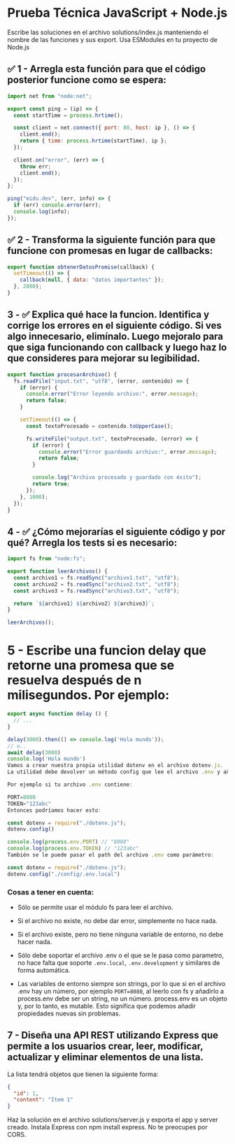 # Prueba Técnica JavaScript + Node.js

Escribe las soluciones en el archivo solutions/index.js manteniendo el nombre de las funciones y sus export. Usa ESModules en tu proyecto de Node.js

## ✅ 1 - Arregla esta función para que el código posterior funcione como se espera:

```javascript
import net from "node:net";

export const ping = (ip) => {
  const startTime = process.hrtime();

  const client = net.connect({ port: 80, host: ip }, () => {
    client.end();
    return { time: process.hrtime(startTime), ip };
  });

  client.on("error", (err) => {
    throw err;
    client.end();
  });
};

ping("midu.dev", (err, info) => {
  if (err) console.error(err);
  console.log(info);
});
```

## ✅ 2 - Transforma la siguiente función para que funcione con promesas en lugar de callbacks:

```javascript
export function obtenerDatosPromise(callback) {
  setTimeout(() => {
    callback(null, { data: "datos importantes" });
  }, 2000);
}
```

## 3 - ✅ Explica qué hace la funcion. Identifica y corrige los errores en el siguiente código. Si ves algo innecesario, elimínalo. Luego mejoralo para que siga funcionando con callback y luego haz lo que consideres para mejorar su legibilidad.

```javascript
export function procesarArchivo() {
  fs.readFile("input.txt", "utf8", (error, contenido) => {
    if (error) {
      console.error("Error leyendo archivo:", error.message);
      return false;
    }

    setTimeout(() => {
      const textoProcesado = contenido.toUpperCase();

      fs.writeFile("output.txt", textoProcesado, (error) => {
        if (error) {
          console.error("Error guardando archivo:", error.message);
          return false;
        }

        console.log("Archivo procesado y guardado con éxito");
        return true;
      });
    }, 1000);
  });
}
```

## 4 - ✅ ¿Cómo mejorarías el siguiente código y por qué? Arregla los tests si es necesario:

```javascript
import fs from "node:fs";

export function leerArchivos() {
  const archivo1 = fs.readSync("archivo1.txt", "utf8");
  const archivo2 = fs.readSync("archivo2.txt", "utf8");
  const archivo3 = fs.readSync("archivo3.txt", "utf8");

  return `${archivo1} ${archivo2} ${archivo3}`;
}

leerArchivos();
```

# 5 - Escribe una funcion delay que retorne una promesa que se resuelva después de n milisegundos. Por ejemplo:

```javascript
export async function delay () {
  // ...
}

delay(3000).then(() => console.log('Hola mundo'));
// o..
await delay(3000)
console.log('Hola mundo')
Vamos a crear nuestra propia utilidad dotenv en el archivo dotenv.js.
La utilidad debe devolver un método config que lee el archivo .env y añade las variables de entorno que haya en el archivo al objeto process.env.

Por ejemplo si tu archivo .env contiene:

PORT=8080
TOKEN="123abc"
Entonces podríamos hacer esto:

const dotenv = require("./dotenv.js");
dotenv.config()

console.log(process.env.PORT) // "8008"
console.log(process.env.TOKEN) // "123abc"
También se le puede pasar el path del archivo .env como parámetro:

const dotenv = require("./dotenv.js");
dotenv.config("./config/.env.local")
```

### Cosas a tener en cuenta:

- Sólo se permite usar el módulo fs para leer el archivo.

- Si el archivo no existe, no debe dar error, simplemente no hace nada.

- Si el archivo existe, pero no tiene ninguna variable de entorno, no debe hacer nada.

- Sólo debe soportar el archivo .env o el que se le pasa como parametro, no hace falta que soporte `.env.local`, `.env.development` y similares de forma automática.

- Las variables de entorno siempre son strings, por lo que si en el archivo .env hay un número, por ejemplo `PORT=8080`, al leerlo con fs y añadirlo a process.env debe ser un string, no un número.
  process.env es un objeto y, por lo tanto, es mutable. Esto significa que podemos añadir propiedades nuevas sin problemas.

## 7 - Diseña una API REST utilizando Express que permite a los usuarios crear, leer, modificar, actualizar y eliminar elementos de una lista.

La lista tendrá objetos que tienen la siguiente forma:

```json
{
  "id": 1,
  "content": "Item 1"
}
```

Haz la solución en el archivo solutions/server.js y exporta el app y server creado. Instala Express con npm install express. No te preocupes por CORS.
